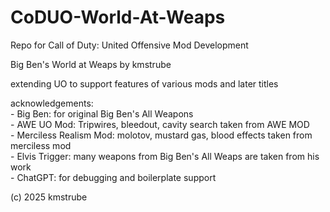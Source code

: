 # CoDUO-World-At-Weaps
Repo for Call of Duty: United Offensive Mod Development  

Big Ben's World at Weaps by kmstrube

extending UO to support features of various mods and later titles

acknowledgements:  
	- Big Ben: for original Big Ben's All Weapons  
	- AWE UO Mod: Tripwires, bleedout, cavity search taken from AWE MOD  
	- Merciless Realism Mod: molotov, mustard gas, blood effects taken from merciless mod  
	- Elvis Trigger: many weapons from Big Ben's All Weaps are taken from his work  
	- ChatGPT: for debugging and boilerplate support  
	
 (c) 2025 kmstrube
